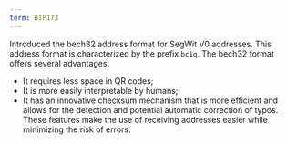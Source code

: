 ```yaml
---
term: BIP173
---
```


Introduced the bech32 address format for SegWit V0 addresses. This address format is characterized by the prefix `bc1q`. The bech32 format offers several advantages:
* It requires less space in QR codes;
* It is more easily interpretable by humans;
* It has an innovative checksum mechanism that is more efficient and allows for the detection and potential automatic correction of typos.
These features make the use of receiving addresses easier while minimizing the risk of errors.

